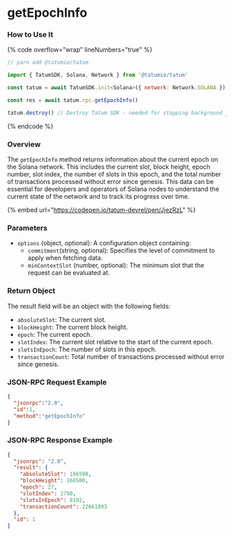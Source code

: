 # getEpochInfo

### How to Use It

{% code overflow="wrap" lineNumbers="true" %}
```javascript
// yarn add @tatumio/tatum

import { TatumSDK, Solana, Network } from '@tatumio/tatum'

const tatum = await TatumSDK.init<Solana>({ network: Network.SOLANA })

const res = await tatum.rpc.getEpochInfo()

tatum.destroy() // Destroy Tatum SDK - needed for stopping background jobs
```
{% endcode %}

### Overview

The `getEpochInfo` method returns information about the current epoch on the Solana network. This includes the current slot, block height, epoch number, slot index, the number of slots in this epoch, and the total number of transactions processed without error since genesis. This data can be essential for developers and operators of Solana nodes to understand the current state of the network and to track its progress over time.

{% embed url="https://codepen.io/tatum-devrel/pen/JjezRzL" %}

### Parameters

* `options` (object, optional): A configuration object containing:
  * `commitment`(string, optional): Specifies the level of commitment to apply when fetching data.
  * `minContextSlot` (number, optional): The minimum slot that the request can be evaluated at.

### Return Object

The result field will be an object with the following fields:

* `absoluteSlot`: The current slot.
* `blockHeight`: The current block height.
* `epoch`: The current epoch.
* `slotIndex`: The current slot relative to the start of the current epoch.
* `slotsInEpoch`: The number of slots in this epoch.
* `transactionCount`: Total number of transactions processed without error since genesis.

### JSON-RPC Request Example

```json
{
  "jsonrpc":"2.0",
  "id":1, 
  "method":"getEpochInfo"
}
```

### JSON-RPC Response Example

```json
{
  "jsonrpc": "2.0",
  "result": {
    "absoluteSlot": 166598,
    "blockHeight": 166500,
    "epoch": 27,
    "slotIndex": 2790,
    "slotsInEpoch": 8192,
    "transactionCount": 22661093
  },
  "id": 1
}
```

